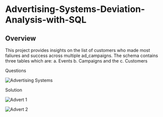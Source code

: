 # Advertising-Systems-Deviation-Analysis-with-SQL

## Overview
This project provides insights on the list of customers who made most faliures and success across multiple ad_campaigns. The schema contains three tables which are:
a. Events
b. Campaigns and the 
c. Customers

Questions

![Advertising Systems ](https://github.com/user-attachments/assets/af1a77e3-9714-47e2-9f36-6b5ae6ea61f6)

Solution


![Advert 1](https://github.com/user-attachments/assets/4507f434-29a7-4869-aeb2-07ac5095a0bf)


![Advert 2](https://github.com/user-attachments/assets/822d9375-f3ee-4c9c-b2ff-8a701f7f7178)
